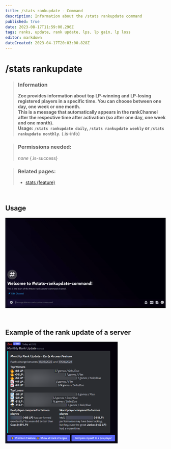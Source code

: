 ```yaml
---
title: /stats rankupdate - Command
description: Information about the /stats rankupdate command
published: true
date: 2023-08-17T11:59:00.296Z
tags: ranks, update, rank update, lps, lp gain, lp loss
editor: markdown
dateCreated: 2023-04-17T20:03:00.828Z
---
```


# /stats rankupdate

>### Information
>**Zoe provides information about top LP-winning and LP-losing registered players in a specific time. You can choose between one day, one week or one month.** <br>
>**This is a message that automatically appears in the rankChannel after the respective time after activation (so after one day, one week and one month).** <br>
>**Usage: `/stats rankupdate daily`,  `/stats rankupdate weekly` or  `/stats rankupdate monthly`**. 
>{.is-info}

>### Permissions needed:
> *none*
>{.is-success}

>### Related pages:
>-   [stats (feature)](/en/commands/stats/)

<br>


## Usage

![](/stats_rankupdate.gif)

<br>

## Example of the rank update of a server

<img src="/stats_rankupdate.png" width="70%" />
